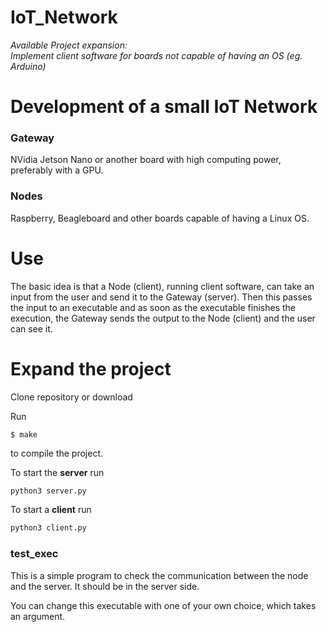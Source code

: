 # IoT_Network
*Available Project expansion:  
Implement client software for boards not capable of having an OS (eg. Arduino)*  

# Development of a small IoT Network

### Gateway
NVidia Jetson Nano or another board with high computing power, preferably with a GPU.

### Nodes
Raspberry, Beagleboard and other boards capable of having a Linux OS.

# Use
The basic idea is that a Node (client), running client software, can take an input from the user and send it to the Gateway (server). Then this passes the input to an executable and as soon as the executable finishes the execution, the Gateway sends the output to the Node (client) and the user can see it.

# Expand the project
Clone repository or download  

Run
```console
$ make
```
to compile the project.

To start the **server** run

```python
python3 server.py
```

To start a **client** run
```python
python3 client.py
```

### test_exec
This is a simple program to check the communication between the node and the server. It should be in the server side.

You can change this executable with one of your own choice, which takes an argument.
